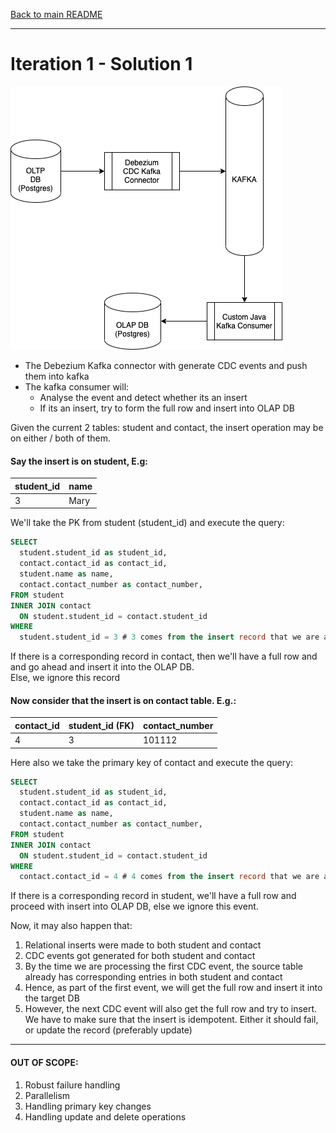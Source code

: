 [Back to main README](../README.md)

---

# Iteration 1 - Solution 1

![Diagram](images/oltp_olap_iter1_sol1.png)

- The Debezium Kafka connector with generate CDC events and push them into kafka
- The kafka consumer will:
    - Analyse the event and detect whether its an insert
    - If its an insert, try to form the full row and insert into OLAP DB
    
Given the current 2 tables: student and contact, the insert operation may be on either / both of them.

#### Say the insert is on student, E.g:

| student_id | name |
| --- | --- |
| 3 | Mary |

We'll take the PK from student (student_id) and execute the query:

```sql
SELECT
  student.student_id as student_id,
  contact.contact_id as contact_id,
  student.name as name,
  contact.contact_number as contact_number,
FROM student
INNER JOIN contact
  ON student.student_id = contact.student_id
WHERE
  student.student_id = 3 # 3 comes from the insert record that we are analysing
```
    
If there is a corresponding record in contact, then we'll have a full row and and go ahead and insert it into the OLAP
DB.  
Else, we ignore this record

#### Now consider that the insert is on contact table. E.g.:

| contact_id | student_id (FK) | contact_number |
| --- | --- | --- |
| 4 | 3 | 101112 |

Here also we take the primary key of contact and execute the query:

```sql
SELECT
  student.student_id as student_id,
  contact.contact_id as contact_id,
  student.name as name,
  contact.contact_number as contact_number,
FROM student
INNER JOIN contact
  ON student.student_id = contact.student_id
WHERE
  contact.contact_id = 4 # 4 comes from the insert record that we are analysing
```

If there is a corresponding record in student, we'll have a full row and proceed with insert into OLAP DB, else we 
ignore this event.

Now, it may also happen that:
1. Relational inserts were made to both student and contact
1. CDC events got generated for both student and contact
1. By the time we are processing the first CDC event, the source table already has corresponding entries in both student
and contact
1. Hence, as part of the first event, we will get the full row and insert it into the target DB
1. However, the next CDC event will also get the full row and try to insert. We have to make sure that the insert is
idempotent. Either it should fail, or update the record (preferably update)

---

#### OUT OF SCOPE:

1. Robust failure handling
1. Parallelism
1. Handling primary key changes
1. Handling update and delete operations
